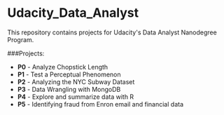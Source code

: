 # Udacity_Data_Analyst

This repository contains projects for Udacity's Data Analyst Nanodegree Program.

###Projects:
- **P0** - Analyze Chopstick Length
- **P1** - Test a Perceptual Phenomenon
- **P2** - Analyzing the NYC Subway Dataset
- **P3** - Data Wrangling with MongoDB
- **P4** - Explore and summarize data with R
- **P5** - Identifying fraud from Enron email and financial data
